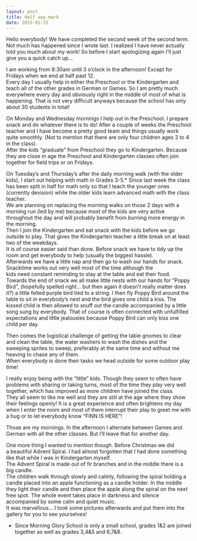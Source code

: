 ```yaml
---
layout: post
title: Half way mark
date: 2015-01-25
---
```


Hello everybody!
We have completed the second week of the second term. Not much has happened since I wrote last. I realized I have never actually told you much about my work! So before I start apologizing again I’ll just give you a quick catch up…

<!--more-->

I am working from 8:30am until 3 o’clock in the afternoon! Except for Fridays when we end at half past 12.  
Every day I usually help in either the Preschool or the Kindergarten and teach all of the other grades in German or Games. So I am pretty much everywhere every day and obviously right in the middle of most of what is happening. That is not very difficult anyways because the school has only about 30 students in total!

On Monday and Wednesday mornings I help out in the Preschool. I prepare snack and do whatever there is to do! After a couple of weeks the Preschool teacher and I have become a pretty good team and things usually work quite smoothly. (Not to mention that there are only four children ages 3 to 4 in the class).  
After the kids “graduate” from Preschool they go to Kindergarten. Because they are close in age the Preschool and Kindergarten classes often join together for field trips or on Fridays.

On Tuesday’s and Thursday’s after the daily morning walk (with the older kids), I start out helping with math in Grades 3-5.* Since last week the class has been split in half for math only so that I teach the younger ones (currently devision) while the older kids learn advanced math with the class teacher.  
We are planning on replacing the morning walks on those 2 days with a morning run (led by me) because most of the kids are very active throughout the day and will probably benefit from burning more energy in the morning.  
Then I join the Kindergarten and eat snack with the kids before we go outside to play. That gives the Kindergarten teacher a little break on at least two of the weekdays.  
It is of course easier said than done. Before snack we have to tidy up the room and get everybody to help (usually the biggest hassle).  
Afterwards we have a little nap and then go to wash our hands for snack. Snacktime works out very well most of the time although the kids need constant reminding to stay at the table and eat their food.  
Towards the end of snack we all make little nests with our hands for “Poppy Bird”, (hopefully spelled right… but then again it doesn’t really matter does it?) a little felted purple bird tied to a string. I then fly Poppy Bird around the table to sit in everybody’s nest and the bird gives one child a kiss. The kissed child is then allowed to snuff out the candle accompanied by a little song sung by everybody. That of course is often connected with unfulfilled expectations and little jealousies because Poppy Bird can only kiss one child per day.

Then comes the logistical challenge of getting the table gnomes to clear and clean the table, the water washers to wash the dishes and the sweeping sprites to sweep, preferably at the same time and without me heaving to chase any of them.  
When everybody is done their tasks we head outside for some outdoor play time!

I really enjoy being with the “little” kids. Though they seem to often have problems with sharing or taking turns, most of the time they play very well together, which has improved as more children have joined the class.  
They all seem to like me well and they are still at the age where they show their feelings openly! It is a great experience and often brightens my day when I enter the room and most of them interrupt their play to greet me with a hug or to let everybody know “FINN IS HERE”!

Those are my mornings.
In the afternoon I alternate between Games and German with all the other classes. But I’ll leave that for another day.

One more thing I wanted to mention though.
Before Christmas we did a beautiful Advent Spiral. I had almost forgotten that I had done something like that while I was in Kindergarten myself.  
The Advent Spiral is made out of fir branches and in the middle there is a big candle.  
The children walk through slowly and calmly, following the spiral holding a candle placed into an apple functioning as a candle holder. In the middle they light their candle and then place the apple along the spiral on the next free spot. The whole event takes place in darkness and silence accompanied by some calm and quiet music.  
It was marvellous… I took some pictures afterwards and put them into the gallery for you to see yourselves!

* Since Morning Glory School is only a small school, grades 1&2 are joined together as well as grades 3,4&5 and 6,7&8.